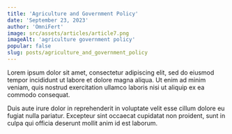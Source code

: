 ```yaml
---
title: 'Agriculture and Government Policy'
date: 'September 23, 2023'
author: 'OmniFert'
image: src/assets/articles/article7.png
imageAlt: 'agriculture government policy'
popular: false
slug: posts/agriculture_and_government_policy
---
```


Lorem ipsum dolor sit amet, consectetur adipiscing elit, sed do eiusmod tempor incididunt ut labore et dolore magna aliqua. Ut enim ad minim veniam, quis nostrud exercitation ullamco laboris nisi ut aliquip ex ea commodo consequat.

Duis aute irure dolor in reprehenderit in voluptate velit esse cillum dolore eu fugiat nulla pariatur. Excepteur sint occaecat cupidatat non proident, sunt in culpa qui officia deserunt mollit anim id est laborum.
